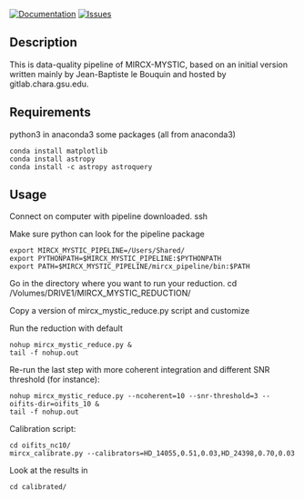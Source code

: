 [![Documentation](https://img.shields.io/badge/User%20Manual-Google%20Drive-blue)](https://docs.google.com/document/d/1ATfNWk1vxQ2w8VuO9MtwtYRyxBanWkicTAwuxZjMcxQ/edit?usp=sharing)
[![Issues](https://img.shields.io/badge/Issues-Google%20Drive-yellow)](https://docs.google.com/spreadsheets/d/1slbbHa1sOJtk-tYtwehQXtcHqG3bGiHn_u7lhgTBkxA/edit?usp=sharing)

## Description

This is data-quality pipeline of MIRCX-MYSTIC, based on an initial version written mainly by Jean-Baptiste le Bouquin and hosted by gitlab.chara.gsu.edu.


## Requirements

python3 in anaconda3
some packages (all from anaconda3)

    conda install matplotlib
    conda install astropy
    conda install -c astropy astroquery

## Usage

Connect on computer with pipeline downloaded.
    ssh <computer-name>

Make sure python can look for the pipeline package

    export MIRCX_MYSTIC_PIPELINE=/Users/Shared/
    export PYTHONPATH=$MIRCX_MYSTIC_PIPELINE:$PYTHONPATH
    export PATH=$MIRCX_MYSTIC_PIPELINE/mircx_pipeline/bin:$PATH

Go in the directory where you want to run your reduction.
    cd /Volumes/DRIVE1/MIRCX_MYSTIC_REDUCTION/

Copy a version of mircx_mystic_reduce.py script and customize

Run the reduction with default

    nohup mircx_mystic_reduce.py &
    tail -f nohup.out

Re-run the last step with more coherent integration
and different SNR threshold (for instance):

    nohup mircx_mystic_reduce.py --ncoherent=10 --snr-threshold=3 --oifits-dir=oifits_10 &
    tail -f nohup.out
  
Calibration script:

    cd oifits_nc10/
    mircx_calibrate.py --calibrators=HD_14055,0.51,0.03,HD_24398,0.70,0.03

Look at the results in 
  
    cd calibrated/
